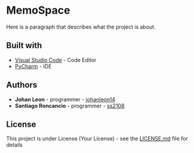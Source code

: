 # MemoSpace
Here is a paragraph that describes what the project is about.

## Built with
- [Visual Studio Code]([https://code.visualstudio.com/?wt.mc_id=DX_841432](https://code.visualstudio.com/?wt.mc_id=DX_841432)) - Code Editor
- [PyCharm]([https://www.jetbrains.com/pycharm/](https://www.jetbrains.com/pycharm/)) - IDE

## Authors
- **Johan Leon** - programmer - [johanleon14](https://github.com/johanleon14)
- **Santiago Roncancio** - programmer - [ss2108]([https://github.com/ss2108](https://github.com/ss2108))

## License
This project is under License (Your License) - see the [LICENSE.md](https://github.com/ss2108/MemoSpace/blob/master/LICENSE.md) file for details
